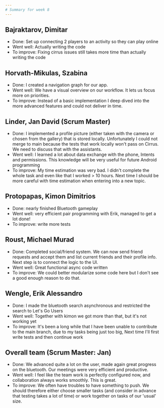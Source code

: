 ```yaml
---
# Summary for week 8
---
```


## Bajraktarov, Dimitar
- Done: Set up connecting 2 players to an activity so they can play online
- Went well: Actually writing the code
- To improve: Fixing cirrus issues still takes more time than actually writing the code

## Horvath-Mikulas, Szabina
- Done: I created a navigation graph for our app.
- Went well: We have a visual overview on our workflow. It lets us focus more on priorities.
- To improve: Instead of a basic implementation I deep dived into the more advanced features and could not deliver in time.

## Linder, Jan David (Scrum Master)
- Done: I implemented a profile picture (either taken with the camera or chosen from the gallery) that is stored locally. Unfortunately I could not merge to main because the tests that work locally won't pass on Cirrus. We need to discuss that with the assistants.
- Went well: I learned a lot about data exchange with the phone, Intents and permissions. This knowledge will be very useful for future Android programming
- To improve: My time estimation was very bad. I didn't complete the whole task and even like that I worked > 10 hours. Next time I should be more careful with time estimation when entering into a new topic.

## Protopapas, Kimon Dimitrios
- Done: nearly finished Bluetooth gameplay
- Went well: very efficient pair programming with Erik, managed to get a lot done!
- To improve: write more tests

## Roust, Michael Murad
- Done: Completed social/friend system. We can now send friend requests and accept them and list current friends and their profile info. Next step is to connect the logic to the UI.
- Went well: Great functional async code written
- To improve: We could better modularize some code here but I don't see a good enough reason to do that.

## Wengle, Erik Alessandro
- Done: I made the bluetooth search asynchronous and restricted the search to Let's Go Users
- Went well: Together with kimon we got more than that, but it's not working yet
- To improve: It's been a long while that I have been unable to contribute to the main branch, due to my tasks being just too big, Next time I'll first write tests and then continue work

## Overall team (Scrum Master: Jan)
- Done: We advanced quite a lot on the user, made again great progress on the bluetooth. Our meetings were very efficient and productive.
- Went well: I feel like the team work is perfectly configured now, and collaboration always works smoothly. This is great.
- To improve: We often have troubles to have something to push. We should therefore either choose smaller tasks (and consider in advance that testing takes a lot of time) or work together on tasks of our 'usual' size.
